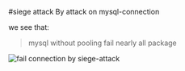 #siege attack
By attack on mysql-connection

we see that:

>mysql without pooling fail nearly all package

![fail connection by siege-attack](https://raw.githubusercontent.com/hoanganh25991/node-run-benchmark-with-siege/master/benchmark-2016-09-19_171238.png)